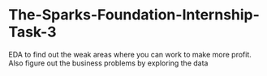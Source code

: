 # The-Sparks-Foundation-Internship-Task-3
EDA to find out the weak areas where you can work to make more profit. Also figure out the business problems by exploring the data
